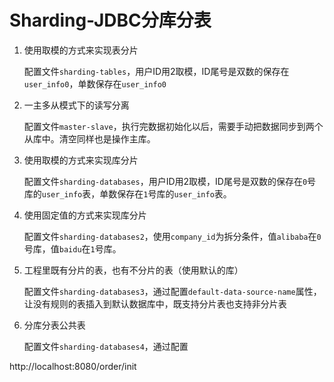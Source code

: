 # Sharding-JDBC分库分表

1. 使用取模的方式来实现表分片

   配置文件`sharding-tables`，用户ID用2取模，ID尾号是双数的保存在`user_info0`，单数保存在`user_info0`

2. 一主多从模式下的读写分离

   配置文件`master-slave`，执行完数据初始化以后，需要手动把数据同步到两个从库中。清空同样也是操作主库。

3. 使用取模的方式来实现库分片

   配置文件`sharding-databases`，用户ID用2取模，ID尾号是双数的保存在`0`号库的`user_info`表，单数保存在`1`号库的`user_info`表。

4. 使用固定值的方式来实现库分片

   配置文件`sharding-databases2`，使用`company_id`为拆分条件，值`alibaba`在`0`号库，值`baidu`在`1`号库。
   
5. 工程里既有分片的表，也有不分片的表（使用默认的库）

   配置文件`sharding-databases3`，通过配置`default-data-source-name`属性，让没有规则的表插入到默认数据库中，既支持分片表也支持非分片表
   
6. 分库分表公共表

   配置文件`sharding-databases4`，通过配置

http://localhost:8080/order/init